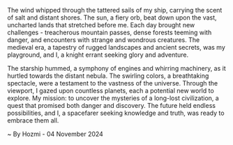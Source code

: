 
The wind whipped through the tattered sails of my ship, carrying the scent of salt and distant shores. The sun, a fiery orb, beat down upon the vast, uncharted lands that stretched before me. Each day brought new challenges - treacherous mountain passes, dense forests teeming with danger, and encounters with strange and wondrous creatures. The medieval era, a tapestry of rugged landscapes and ancient secrets, was my playground, and I, a knight errant seeking glory and adventure.

The starship hummed, a symphony of engines and whirring machinery, as it hurtled towards the distant nebula. The swirling colors, a breathtaking spectacle, were a testament to the vastness of the universe. Through the viewport, I gazed upon countless planets, each a potential new world to explore. My mission: to uncover the mysteries of a long-lost civilization, a quest that promised both danger and discovery. The future held endless possibilities, and I, a spacefarer seeking knowledge and truth, was ready to embrace them all. 

~ By Hozmi - 04 November 2024
